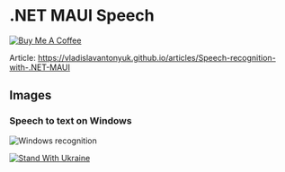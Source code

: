 # .NET MAUI Speech

[![Buy Me A Coffee](https://ik.imagekit.io/VladislavAntonyuk/vladislavantonyuk/misc/bmc-button.png)](https://www.buymeacoffee.com/vlad.antonyuk)

Article: https://vladislavantonyuk.github.io/articles/Speech-recognition-with-.NET-MAUI

## Images

### Speech to text on Windows

![Windows recognition](https://ik.imagekit.io/VladislavAntonyuk/vladislavantonyuk/articles/32/recognition-windows.gif)

[![Stand With Ukraine](https://img.shields.io/badge/made_in-ukraine-ffd700.svg?labelColor=0057b7)](https://stand-with-ukraine.pp.ua)
